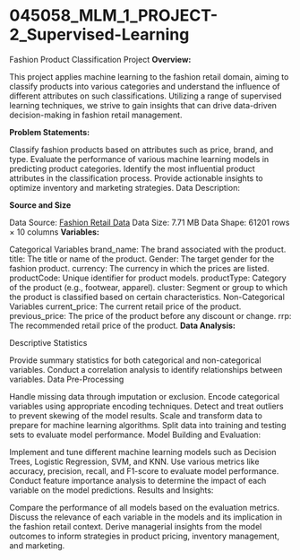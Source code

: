 # 045058_MLM_1_PROJECT-2_Supervised-Learning
Fashion Product Classification Project
**Overview:**

This project applies machine learning to the fashion retail domain, aiming to classify products into various categories and understand the influence of different attributes on such classifications. Utilizing a range of supervised learning techniques, we strive to gain insights that can drive data-driven decision-making in fashion retail management.

**Problem Statements:**

Classify fashion products based on attributes such as price, brand, and type.
Evaluate the performance of various machine learning models in predicting product categories.
Identify the most influential product attributes in the classification process.
Provide actionable insights to optimize inventory and marketing strategies.
Data Description:

**Source and Size**

Data Source: [Fashion Retail Data](https://www.kaggle.com/datasets/imrulhasanrobi/e-commerce-big-dataset-from-multi-category)
Data Size: 7.71 MB
Data Shape: 61201 rows × 10 columns
**Variables:**

Categorical Variables
brand_name: The brand associated with the product.
title: The title or name of the product.
Gender: The target gender for the fashion product.
currency: The currency in which the prices are listed.
productCode: Unique identifier for product models.
productType: Category of the product (e.g., footwear, apparel).
cluster: Segment or group to which the product is classified based on certain characteristics.
Non-Categorical Variables
current_price: The current retail price of the product.
previous_price: The price of the product before any discount or change.
rrp: The recommended retail price of the product.
**Data Analysis:**

Descriptive Statistics

Provide summary statistics for both categorical and non-categorical variables.
Conduct a correlation analysis to identify relationships between variables.
Data Pre-Processing

Handle missing data through imputation or exclusion.
Encode categorical variables using appropriate encoding techniques.
Detect and treat outliers to prevent skewing of the model results.
Scale and transform data to prepare for machine learning algorithms.
Split data into training and testing sets to evaluate model performance.
Model Building and Evaluation:

Implement and tune different machine learning models such as Decision Trees, Logistic Regression, SVM, and KNN.
Use various metrics like accuracy, precision, recall, and F1-score to evaluate model performance.
Conduct feature importance analysis to determine the impact of each variable on the model predictions.
Results and Insights:

Compare the performance of all models based on the evaluation metrics.
Discuss the relevance of each variable in the models and its implication in the fashion retail context.
Derive managerial insights from the model outcomes to inform strategies in product pricing, inventory management, and marketing.
